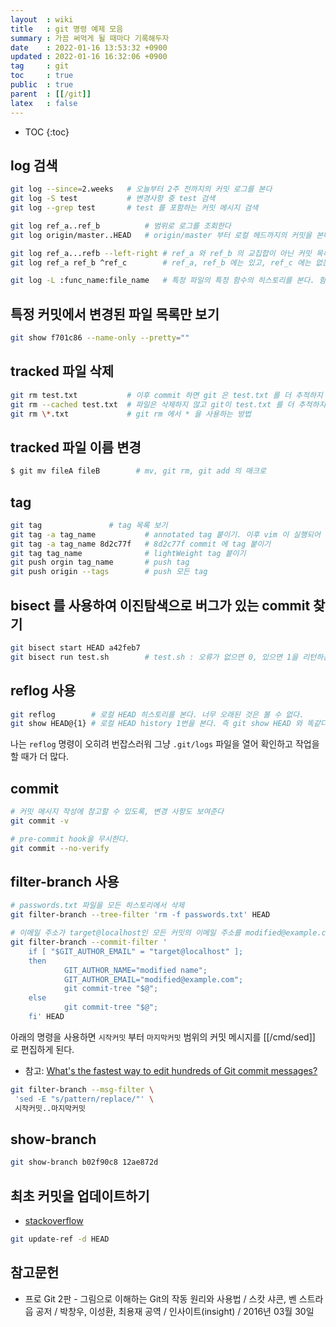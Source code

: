 ```yaml
---
layout  : wiki
title   : git 명령 예제 모음
summary : 가끔 써먹게 될 때마다 기록해두자
date    : 2022-01-16 13:53:32 +0900
updated : 2022-01-16 16:32:06 +0900
tag     : git
toc     : true
public  : true
parent  : [[/git]]
latex   : false
---
```

* TOC
{:toc}

## log 검색

```sh
git log --since=2.weeks   # 오늘부터 2주 전까지의 커밋 로그를 본다
git log -S test           # 변경사항 중 test 검색
git log --grep test       # test 를 포함하는 커밋 메시지 검색

git log ref_a..ref_b          # 범위로 로그를 조회한다
git log origin/master..HEAD   # origin/master 부터 로컬 헤드까지의 커밋을 본다

git log ref_a...refb --left-right # ref_a 와 ref_b 의 교집합이 아닌 커밋 목록을 보여준다
git log ref_a ref_b ^ref_c        # ref_a, ref_b 에는 있고, ref_c 에는 없는 커밋을 본다

git log -L :func_name:file_name   # 특정 파일의 특정 함수의 히스토리를 본다. 함수 범위는 자동으로 인식한다
```

## 특정 커밋에서 변경된 파일 목록만 보기

```sh
git show f701c86 --name-only --pretty=""
```

## tracked 파일 삭제

```sh
git rm test.txt           # 이후 commit 하면 git 은 test.txt 를 더 추적하지 않는다
git rm --cached test.txt  # 파일은 삭제하지 않고 git이 test.txt 를 더 추적하지 않게 한다
git rm \*.txt             # git rm 에서 * 을 사용하는 방법
```

## tracked 파일 이름 변경

```sh
$ git mv fileA fileB        # mv, git rm, git add 의 매크로
```

## tag

```sh
git tag               # tag 목록 보기
git tag -a tag_name           # annotated tag 붙이기. 이후 vim 이 실행되어 메시지를 작성하게 된다
git tag -a tag_name 8d2c77f   # 8d2c77f commit 에 tag 붙이기
git tag tag_name              # lightWeight tag 붙이기
git push orgin tag_name       # push tag
git push origin --tags        # push 모든 tag
```

## bisect 를 사용하여 이진탐색으로 버그가 있는 commit 찾기

```sh
git bisect start HEAD a42feb7
git bisect run test.sh        # test.sh : 오류가 없으면 0, 있으면 1을 리턴하는 셸 스크립트
```

## reflog 사용

```sh
git reflog        # 로컬 HEAD 히스토리를 본다. 너무 오래된 것은 볼 수 없다.
git show HEAD@{1} # 로컬 HEAD history 1번을 본다. 즉 git show HEAD 와 똑같다.
```

나는 `reflog` 명령이 오히려 번잡스러워 그냥 `.git/logs` 파일을 열어 확인하고 작업을 할 때가 더 많다.

## commit

```sh
# 커밋 메시지 작성에 참고할 수 있도록, 변경 사항도 보여준다
git commit -v
```

```sh
# pre-commit hook을 무시한다.
git commit --no-verify
```

## filter-branch 사용
```sh
# passwords.txt 파일을 모든 히스토리에서 삭제
git filter-branch --tree-filter 'rm -f passwords.txt' HEAD
```

```sh
# 이메일 주소가 target@localhost인 모든 커밋의 이메일 주소를 modified@example.com 으로 수정한다
git filter-branch --commit-filter '
    if [ "$GIT_AUTHOR_EMAIL" = "target@localhost" ];
    then
            GIT_AUTHOR_NAME="modified name";
            GIT_AUTHOR_EMAIL="modified@example.com";
            git commit-tree "$@";
    else
            git commit-tree "$@";
    fi' HEAD
```

아래의 명령을 사용하면 `시작커밋` 부터 `마지막커밋` 범위의 커밋 메시지를 [[/cmd/sed]] 로 편집하게 된다.

- 참고: [What's the fastest way to edit hundreds of Git commit messages?]( https://stackoverflow.com/questions/14332551/whats-the-fastest-way-to-edit-hundreds-of-git-commit-messages )

```sh
git filter-branch --msg-filter \
 'sed -E "s/pattern/replace/"' \
 시작커밋..마지막커밋
```

## show-branch

```sh
git show-branch b02f90c8 12ae872d
```

## 최초 커밋을 업데이트하기

* [stackoverflow]( https://stackoverflow.com/a/6637891 )

```sh
git update-ref -d HEAD
```

## 참고문헌

- 프로 Git 2판 - 그림으로 이해하는 Git의 작동 원리와 사용법 / 스캇 샤콘, 벤 스트라웁 공저 / 박창우, 이성환, 최용재 공역 / 인사이트(insight) / 2016년 03월 30일

